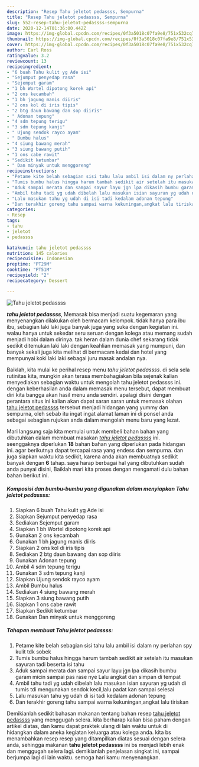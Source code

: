 ```yaml
---
description: "Resep Tahu jeletot pedassss, Sempurna"
title: "Resep Tahu jeletot pedassss, Sempurna"
slug: 552-resep-tahu-jeletot-pedassss-sempurna
date: 2020-12-14T01:36:00.442Z
image: https://img-global.cpcdn.com/recipes/0f3a5018c07fa9e8/751x532cq70/tahu-jeletot-pedassss-foto-resep-utama.jpg
thumbnail: https://img-global.cpcdn.com/recipes/0f3a5018c07fa9e8/751x532cq70/tahu-jeletot-pedassss-foto-resep-utama.jpg
cover: https://img-global.cpcdn.com/recipes/0f3a5018c07fa9e8/751x532cq70/tahu-jeletot-pedassss-foto-resep-utama.jpg
author: Earl Ross
ratingvalue: 3.2
reviewcount: 13
recipeingredient:
- "6 buah Tahu kulit yg Ade isi"
- "Sejumput penyedap rasa"
- "Sejemput garam"
- "1 bh Wortel dipotong korek api"
- "2 ons kecambah"
- "1 bh jagung manis diiris"
- "2 ons kol di iris tipis"
- "2 btg daun bawang dan sop diiris"
- " Adonan tepung"
- "4 sdm tepung terigu"
- "3 sdm tepung kanji"
- " Ujung sendok rayco ayam"
- " Bumbu halus"
- "4 siung bawang merah"
- "3 siung bawang putih"
- "1 ons cabe rawit"
- "Sedikit ketumbar"
- " Dan minyak untuk menggoreng"
recipeinstructions:
- "Petame kite belah sebagian sisi tahu lalu ambil isi dalam ny perlahan spy kulit tdk sobek"
- "Tumis bumbu halus hingga harum tambah sedikit air setelah itu masukan sayuran tadi beserta isi tahu"
- "Aduk sampai merata dan sampai sayur layu jgn lpa dikasih bumbu garam micin sampai pas rase nye Lalu angkat dan simpan di tempat"
- "Ambil tahu tadi yg udah dibelah lalu masukan isian sayuran yg udah di tumis tdi mengunakan sendok kecil,lalu padat kan sampai selesai"
- "Lalu masukan tahu yg udah di isi tadi kedalam adonan tepung"
- "Dan terakhir goreng tahu sampai warna kekuningan,angkat lalu tiriskan"
categories:
- Resep
tags:
- tahu
- jeletot
- pedassss

katakunci: tahu jeletot pedassss 
nutrition: 145 calories
recipecuisine: Indonesian
preptime: "PT29M"
cooktime: "PT51M"
recipeyield: "2"
recipecategory: Dessert

---
```



![Tahu jeletot pedassss](https://img-global.cpcdn.com/recipes/0f3a5018c07fa9e8/751x532cq70/tahu-jeletot-pedassss-foto-resep-utama.jpg)

<b><i>tahu jeletot pedassss</i></b>, Memasak bisa menjadi suatu kegemaran yang menyenangkan dilakukan oleh bermacam kelompok. tidak hanya para ibu ibu, sebagian laki laki juga banyak juga yang suka dengan kegiatan ini. walau hanya untuk sekedar seru seruan dengan kolega atau memang sudah menjadi hobi dalam dirinya. tak heran dalam dunia chef sekarang tidak sedikit ditemukan laki laki dengan keahlian memasak yang mumpuni, dan banyak sekali juga kita melihat di bermacam kedai dan hotel yang mempunyai koki laki laki sebagai juru masak andalan nya.

Baiklah, kita mulai ke perihal resep menu <i>tahu jeletot pedassss</i>. di sela sela rutinitas kita, mungkin akan terasa membahagiakan bila sejenak kalian menyediakan sebagian waktu untuk mengolah tahu jeletot pedassss ini. dengan keberhasilan anda dalam memasak menu tersebut, dapat membuat diri kita bangga akan hasil menu anda sendiri. apalagi disini dengan perantara situs ini kalian akan dapat saran saran untuk memasak olahan <u>tahu jeletot pedassss</u> tersebut menjadi hidangan yang yummy dan sempurna, oleh sebab itu ingat ingat alamat laman ini di ponsel anda sebagai sebagian rujukan anda dalam mengolah menu baru yang lezat.




Mari langsung saja kita memulai untuk membeli bahan bahan yang dibutuhkan dalam membuat masakan <u><i>tahu jeletot pedassss</i></u> ini. seenggaknya diperlukan <b>18</b> bahan bahan yang diperlukan pada hidangan ini. agar berikutnya dapat tercapai rasa yang endess dan sempurna. dan juga siapkan waktu kita sedikit, karena anda akan membuatnya sedikit banyak dengan <b>6</b> tahap. saya harap berbagai hal yang dibutuhkan sudah anda punyai disini, Baiklah mari kita proses dengan mengamati dulu bahan bahan berikut ini.

<!--inarticleads1-->

##### Komposisi dan bumbu-bumbu yang digunakan dalam menyiapkan Tahu jeletot pedassss:

1. Siapkan 6 buah Tahu kulit yg Ade isi
1. Siapkan Sejumput penyedap rasa
1. Sediakan Sejemput garam
1. Siapkan 1 bh Wortel dipotong korek api
1. Gunakan 2 ons kecambah
1. Gunakan 1 bh jagung manis diiris
1. Siapkan 2 ons kol di iris tipis
1. Sediakan 2 btg daun bawang dan sop diiris
1. Gunakan  Adonan tepung
1. Ambil 4 sdm tepung terigu
1. Gunakan 3 sdm tepung kanji
1. Siapkan  Ujung sendok rayco ayam
1. Ambil  Bumbu halus
1. Sediakan 4 siung bawang merah
1. Siapkan 3 siung bawang putih
1. Siapkan 1 ons cabe rawit
1. Siapkan Sedikit ketumbar
1. Gunakan  Dan minyak untuk menggoreng




<!--inarticleads2-->

##### Tahapan membuat Tahu jeletot pedassss:

1. Petame kite belah sebagian sisi tahu lalu ambil isi dalam ny perlahan spy kulit tdk sobek
1. Tumis bumbu halus hingga harum tambah sedikit air setelah itu masukan sayuran tadi beserta isi tahu
1. Aduk sampai merata dan sampai sayur layu jgn lpa dikasih bumbu garam micin sampai pas rase nye Lalu angkat dan simpan di tempat
1. Ambil tahu tadi yg udah dibelah lalu masukan isian sayuran yg udah di tumis tdi mengunakan sendok kecil,lalu padat kan sampai selesai
1. Lalu masukan tahu yg udah di isi tadi kedalam adonan tepung
1. Dan terakhir goreng tahu sampai warna kekuningan,angkat lalu tiriskan




Demikianlah sedikit bahasan makanan tentang bahan resep <u>tahu jeletot pedassss</u> yang menggugah selera. kita berharap kalian bisa paham dengan artikel diatas, dan kamu dapat praktek ulang di lain waktu untuk di hidangkan dalam aneka kegiatan keluarga atau kolega anda. kita bs menambahkan resep resep yang ditampilkan diatas sesuai dengan selera anda, sehingga makanan <b>tahu jeletot pedassss</b> ini bs menjadi lebih enak dan menggugah selera lagi. demikianlah penjelasan singkat ini, sampai berjumpa lagi di lain waktu. semoga hari kamu menyenangkan.
